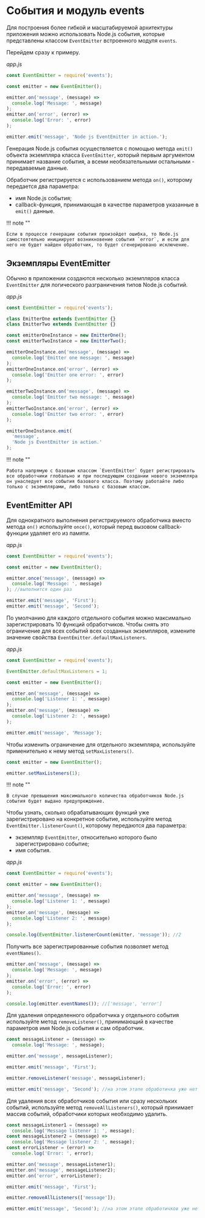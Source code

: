 # События и модуль events

Для построения более гибкой и масштабируемой архитектуры приложения можно использовать Node.js события, которые представлены классом `EventEmitter` встроенного модуля `events`.

Перейдем сразу к примеру.

_app.js_

```js
const EventEmitter = require('events');

const emitter = new EventEmitter();

emitter.on('message', (message) =>
  console.log('Message: ', message)
);
emitter.on('error', (error) =>
  console.log('Error: ', error)
);

emitter.emit('message', 'Node js EventEmitter in action.');
```

Генерация Node.js события осуществляется с помощью метода `emit()` объекта экземпляра класса `EventEmitter`, который первым аргументом принимает название события, а всеми необязательными остальными - передаваемые данные.

Обработчик регистрируется с использованием метода `on()`, которому передается два параметра:

- имя Node.js события;
- callback-функция, принимающая в качестве параметров указанные в `emit()` данные.

!!! note ""

    Если в процессе генерации события произойдет ошибка, то Node.js самостоятельно инициирует возникновение события `error`, и если для него не будет найден обработчик, то будет сгенерировано исключение.

## Экземпляры EventEmitter

Обычно в приложении создаются несколько экземпляров класса `EventEmitter` для логического разграничения типов Node.js событий.

_app.js_

```js
const EventEmitter = require('events');

class EmitterOne extends EventEmitter {}
class EmitterTwo extends EventEmitter {}

const emitterOneInstance = new EmitterOne();
const emitterTwoInstance = new EmitterTwo();

emitterOneInstance.on('message', (message) =>
  console.log('Emitter one message: ', message)
);
emitterOneInstance.on('error', (error) =>
  console.log('Emitter one error: ', error)
);

emitterTwoInstance.on('message', (message) =>
  console.log('Emitter two message: ', message)
);
emitterTwoInstance.on('error', (error) =>
  console.log('Emitter two error: ', error)
);

emitterOneInstance.emit(
  'message',
  'Node js EventEmitter in action.'
);
```

!!! note ""

    Работа напрямую с базовым классом `EventEmitter` будет регистрировать все обработчики глобально и при последующем создании нового экземпляра он унаследует все события базового класса. Поэтому работайте либо только с экземплярами, либо только с базовым классом.

## EventEmitter API

Для однократного выполнения регистрируемого обработчика вместо метода `on()` используйте `once()`, который перед вызовом callback-функции удаляет его из памяти.

_app.js_

```js
const EventEmitter = require('events');

const emitter = new EventEmitter();

emitter.once('message', (message) =>
  console.log('Message: ', message)
); //выполнится один раз

emitter.emit('message', 'First');
emitter.emit('message', 'Second');
```

По умолчанию для каждого отдельного события можно максимально зарегистрировать 10 функций обработчиков. Чтобы снять это ограничение для всех событий всех созданных экземпляров, измените значение свойства `EventEmitter.defaultMaxListeners`.

_app.js_

```js
const EventEmitter = require('events');

EventEmitter.defaultMaxListeners = 1;

const emitter = new EventEmitter();

emitter.on('message', (message) =>
  console.log('Listener 1: ', message)
);
emitter.on('message', (message) =>
  console.log('Listener 2: ', message)
);

emitter.emit('message', 'Message');
```

Чтобы изменить ограничение для отдельного экземпляра, используйте применительно к нему метод `setMaxListeners()`.

```js
const emitter = new EventEmitter();

emitter.setMaxListeners(1);
```

!!! note ""

    В случае превышения максимального количества обработчиков Node.js события будет выдано предупреждение.

Чтобы узнать, сколько обрабатывающих функций уже зарегистрировано на конкретное событие, используйте метод `EventEmitter.listenerCount()`, которому передаются два параметра:

- экземпляр `EventEmitter`, относительно которого было зарегистрировано событие;
- имя события.

_app.js_

```js
const EventEmitter = require('events');

const emitter = new EventEmitter();

emitter.on('message', (message) =>
  console.log('Listener 1: ', message)
);
emitter.on('message', (message) =>
  console.log('Listener 2: ', message)
);

console.log(EventEmitter.listenerCount(emitter, 'message')); //2
```

Получить все зарегистрированные события позволяет метод `eventNames()`.

```js
emitter.on('message', (message) =>
  console.log('Message: ', message)
);
emitter.on('error', (error) =>
  console.log('Error: ', error)
);

console.log(emitter.eventNames()); //['message', 'error']
```

Для удаления определенного обработчика у отдельного события используйте метод `removeListener()`, принимающий в качестве параметров имя Node.js события и сам обработчик.

```js
const messageListener = (message) =>
  console.log('Message: ', message);

emitter.on('message', messageListener);

emitter.emit('message', 'First');

emitter.removeListener('message', messageListener);

emitter.emit('message', 'Second'); //на этом этапе обработичка уже нет
```

Для удаления всех обработчиков события или сразу нескольких событий, используйте метод `removeAllListeners()`, который принимает массив событий, обработчики которых необходимо удалить.

```js
const messageListener1 = (message) =>
  console.log('Message listener 1: ', message);
const messageListener2 = (message) =>
  console.log('Message listener 2: ', message);
const errorListener = (error) =>
  console.log('Error: ', error);

emitter.on('message', messageListener1);
emitter.on('message', messageListener2);
emitter.on('error', errorListener);

emitter.emit('message', 'First');

emitter.removeAllListeners(['message']);

emitter.emit('message', 'Second'); //на этом этапе обработичков уже нет
```
